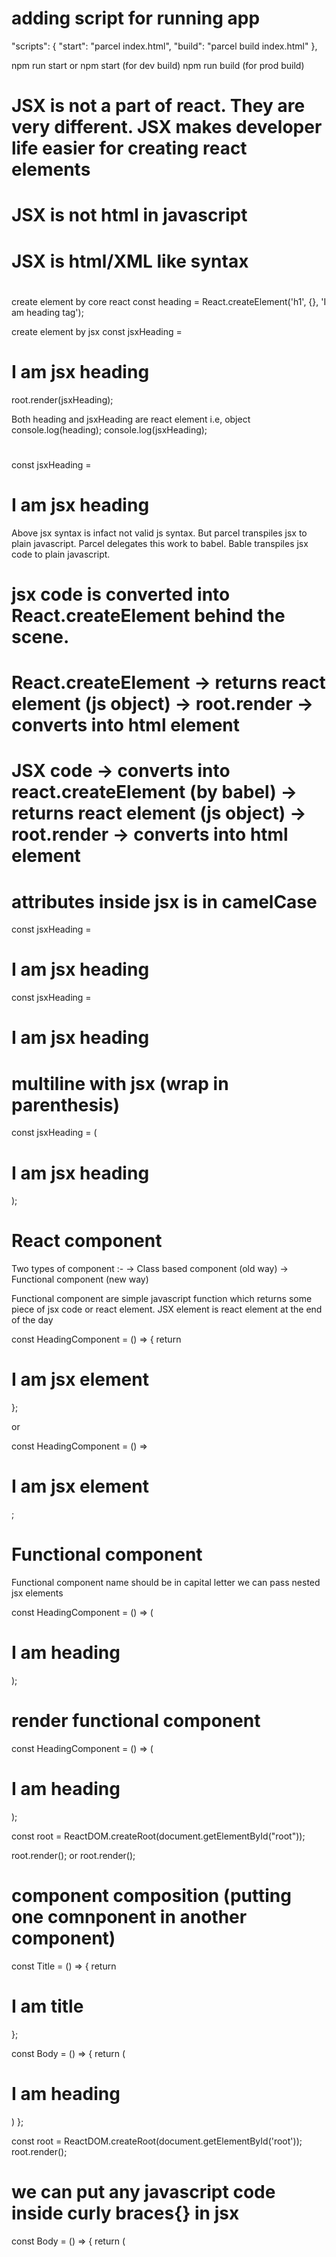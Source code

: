 # adding script for running app

 "scripts": {
    "start": "parcel index.html",
    "build": "parcel build index.html"
  },

  npm run start or npm start (for dev build)
  npm run build (for prod build)

# JSX is not a part of react. They are very different. JSX makes developer life easier for creating react elements

# JSX is not html in javascript

# JSX is html/XML like syntax

# 
create element by core react
const heading = React.createElement('h1', {}, 'I am heading tag');

create element by jsx
const jsxHeading = <h1 id="id1">I am jsx heading</h1>
root.render(jsxHeading);

Both heading and jsxHeading are react element i.e, object
console.log(heading);
console.log(jsxHeading);

#
const jsxHeading = <h1 id="id1">I am jsx heading</h1>

Above jsx syntax is infact not valid js syntax. But parcel transpiles jsx to plain javascript. Parcel delegates this work to babel.
Bable transpiles jsx code to plain javascript.

# jsx code is converted into React.createElement behind the scene.

# React.createElement -> returns react element (js object) -> root.render -> converts into html element

# JSX code -> converts into react.createElement (by babel) -> returns react element (js object) -> root.render -> converts into html element

# attributes inside jsx is in camelCase
const jsxHeading = <h1 id="id1" className='cls1'>I am jsx heading</h1>
const jsxHeading = <h1 id="id1" className='cls1' tabIndex={1}>I am jsx heading</h1>

# multiline with jsx (wrap in parenthesis)

const jsxHeading = (
  <h1 id="id1" className="cls1" tabIndex={1}>
    I am jsx heading
  </h1>
);

# React component
Two types of component :-
-> Class based component (old way)
-> Functional component (new way)

Functional component are simple javascript function which returns some piece of jsx code or react element. JSX element is react element at the end of the day

const HeadingComponent = () => {
    return <h1>I am jsx element</h1>
};

or

const HeadingComponent = () => <h1>I am jsx element</h1>;

# Functional component
Functional component name should be in capital letter
we can pass nested jsx elements

const HeadingComponent = () => (
  <div>
    <h1>I am heading</h1>
  </div>
);

# render functional component
const HeadingComponent = () => (
  <div id="container">
    <h1 id="heading">I am heading</h1>
  </div>
);

const root = ReactDOM.createRoot(document.getElementById("root"));

root.render(<HeadingComponent></HeadingComponent>); or root.render(<HeadingComponent/>);

# component composition (putting one comnponent in another component)
const Title = () => {
    return <h1 id='title'>I am title</h1>
};

const Body = () => {
    return (
        <div>
             <Title></Title>
             <h1>I am heading</h1>
        </div>
    )
};

const root = ReactDOM.createRoot(document.getElementById('root'));
root.render(<Body></Body>);

# we can put any javascript code inside curly braces{} in jsx

const Body = () => {
    return (
        <div>
             <Title/>
             <h5>{100+200}</h5>
             <h1>I am heading</h1>
        </div>
    )
};

# we can put react element inside functional component. React element is simple javascript object at the end of the day

const title = <h1>I am title</h1>;

const Body = () => {
  return (
    <div>
      {title}
      <h1>I am heading</h1>
    </div>
  );
};

const root = ReactDOM.createRoot(document.getElementById("root"));
root.render(<Body />);

# we can also put react element inside react element

const ele = <h3>I am element</h3>
const title = (
    <div>
        {ele}
        <h1>I am title</h1>
    </div>
);

# we can even put component inside react element
const Body = () => {
    return (
      <div>
        <h1>I am heading</h1>
      </div>
    );
  };
const title = (
    <div>
       <Body/>
        <h1>I am title</h1>
    </div>
);


const root = ReactDOM.createRoot(document.getElementById("root"));
root.render(title);

# JSX sanitize the data inside curly braces. It dont directly exexute it blindly. It prevents us from cross-site scripting.

const Body = () => {
    return (
      <div>
        {title} // here
        <h1>I am heading</h1>
      </div>
    );
};

# Another way to write component inside another component. A functional component is javascript function which returns a jsx or react element i.e nothing but a js object.


const title = () => (
    <div>
        <h1>calling the function</h1>
    </div>
);

const Body = () => {
    return (
      <div>
        {title()}
        <h1>I am heading</h1>
      </div>
    );
};






